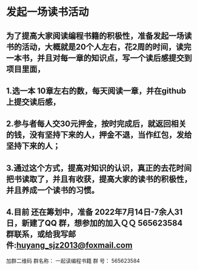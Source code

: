 # 发起一场读书活动
## 为了提高大家阅读编程书籍的积极性，准备发起一场读书的活动，大概就是20个人左右，花2周的时间，读完一本书，并且对每一章的知识点，写一个读后感提交到项目里面，

## 1.选一本 10章左右的数，每天阅读一章，并在github 上提交读后感，
## 2.参与者每人交30元押金，按时完成后，就返回相关的钱，没有坚持下来的人，押金不退，当作红包，发给坚持下来的人；
## 3.通过这个方式，提高对知识的认识，真正的去花时间把书读取了，并且有收获，提高大家的读书的积极性，并且养成一个读书的习惯。
## 4.目前 还在筹划中，准备 2022年7月14日-7余人31日，新建了QQ 群，想参加的加入ＱＱ 565623584 群联系，或给我写邮件:huyang_sjz2013@foxmail.com
加群二维码
群名称：
一起读编程书籍
群   号：
565623584

